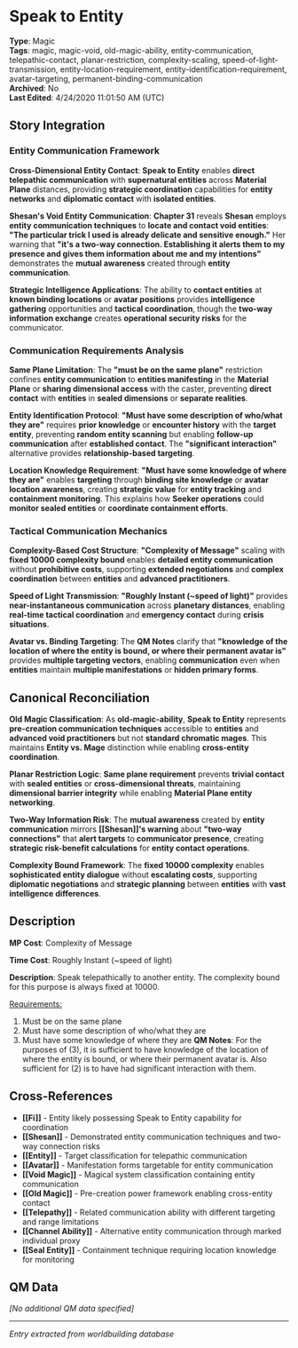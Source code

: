 # Speak to Entity

**Type**: Magic  
**Tags**: magic, magic-void, old-magic-ability, entity-communication, telepathic-contact, planar-restriction, complexity-scaling, speed-of-light-transmission, entity-location-requirement, entity-identification-requirement, avatar-targeting, permanent-binding-communication  
**Archived**: No  
**Last Edited**: 4/24/2020 11:01:50 AM (UTC)

## Story Integration

### Entity Communication Framework
**Cross-Dimensional Entity Contact**: **Speak to Entity** enables **direct telepathic communication** with **supernatural entities** across **Material Plane** distances, providing **strategic coordination** capabilities for **entity networks** and **diplomatic contact** with **isolated entities**.

**Shesan's Void Entity Communication**: **Chapter 31** reveals **Shesan** employs **entity communication techniques** to **locate and contact void entities**: **"The particular trick I used is already delicate and sensitive enough."** Her warning that **"it's a two-way connection. Establishing it alerts them to my presence and gives them information about me and my intentions"** demonstrates the **mutual awareness** created through **entity communication**.

**Strategic Intelligence Applications**: The ability to **contact entities** at **known binding locations** or **avatar positions** provides **intelligence gathering** opportunities and **tactical coordination**, though the **two-way information exchange** creates **operational security risks** for the communicator.

### Communication Requirements Analysis
**Same Plane Limitation**: The **"must be on the same plane"** restriction confines **entity communication** to **entities manifesting** in the **Material Plane** or **sharing dimensional access** with the caster, preventing **direct contact** with **entities** in **sealed dimensions** or **separate realities**.

**Entity Identification Protocol**: **"Must have some description of who/what they are"** requires **prior knowledge** or **encounter history** with the **target entity**, preventing **random entity scanning** but enabling **follow-up communication** after **established contact**. The **"significant interaction"** alternative provides **relationship-based targeting**.

**Location Knowledge Requirement**: **"Must have some knowledge of where they are"** enables **targeting** through **binding site knowledge** or **avatar location awareness**, creating **strategic value** for **entity tracking** and **containment monitoring**. This explains how **Seeker operations** could **monitor sealed entities** or **coordinate containment efforts**.

### Tactical Communication Mechanics
**Complexity-Based Cost Structure**: **"Complexity of Message"** scaling with **fixed 10000 complexity bound** enables **detailed entity communication** without **prohibitive costs**, supporting **extended negotiations** and **complex coordination** between **entities** and **advanced practitioners**.

**Speed of Light Transmission**: **"Roughly Instant (~speed of light)"** provides **near-instantaneous communication** across **planetary distances**, enabling **real-time tactical coordination** and **emergency contact** during **crisis situations**.

**Avatar vs. Binding Targeting**: The **QM Notes** clarify that **"knowledge of the location of where the entity is bound, or where their permanent avatar is"** provides **multiple targeting vectors**, enabling **communication** even when **entities** maintain **multiple manifestations** or **hidden primary forms**.

## Canonical Reconciliation

**Old Magic Classification**: As **old-magic-ability**, **Speak to Entity** represents **pre-creation communication techniques** accessible to **entities** and **advanced void practitioners** but not **standard chromatic mages**. This maintains **Entity vs. Mage** distinction while enabling **cross-entity coordination**.

**Planar Restriction Logic**: **Same plane requirement** prevents **trivial contact** with **sealed entities** or **cross-dimensional threats**, maintaining **dimensional barrier integrity** while enabling **Material Plane entity networking**.

**Two-Way Information Risk**: The **mutual awareness** created by **entity communication** mirrors **[[Shesan]]'s warning** about **"two-way connections"** that **alert targets** to **communicator presence**, creating **strategic risk-benefit calculations** for **entity contact operations**.

**Complexity Bound Framework**: The **fixed 10000 complexity** enables **sophisticated entity dialogue** without **escalating costs**, supporting **diplomatic negotiations** and **strategic planning** between **entities** with **vast intelligence differences**.

## Description
**MP Cost**:
Complexity of Message

**Time Cost**:
Roughly Instant (~speed of light)

**Description**:
Speak telepathically to another entity. The complexity bound for this purpose is always fixed at 10000.

<u>Requirements:</u>
1. Must be on the same plane
2. Must have some description of who/what they are
3. Must have some knowledge of where they are
**QM Notes**:
For the purposes of (3), it is sufficient to have knowledge of the location of where the entity is bound, or where their permanent avatar is. Also sufficient for (2) is to have had significant interaction with them.

## Cross-References
- **[[Fi]]** - Entity likely possessing Speak to Entity capability for coordination
- **[[Shesan]]** - Demonstrated entity communication techniques and two-way connection risks
- **[[Entity]]** - Target classification for telepathic communication
- **[[Avatar]]** - Manifestation forms targetable for entity communication
- **[[Void Magic]]** - Magical system classification containing entity communication
- **[[Old Magic]]** - Pre-creation power framework enabling cross-entity contact
- **[[Telepathy]]** - Related communication ability with different targeting and range limitations
- **[[Channel Ability]]** - Alternative entity communication through marked individual proxy
- **[[Seal Entity]]** - Containment technique requiring location knowledge for monitoring

## QM Data
*[No additional QM data specified]*

---
*Entry extracted from worldbuilding database*
